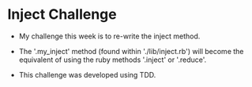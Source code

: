Inject Challenge
========================

- My challenge this week is to re-write the inject method.

- The '.my_inject' method (found within './lib/inject.rb') will become the equivalent of using the ruby methods '.inject' or '.reduce'.

- This challenge was developed using TDD.